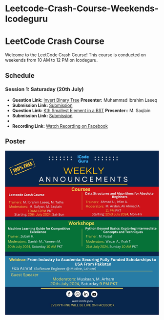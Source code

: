 # Leetcode-Crash-Course-Weekends-Icodeguru

# LeetCode Crash Course

Welcome to the LeetCode Crash Course! This course is conducted on weekends from 10 AM to 12 PM on Icodeguru.

## Schedule

### Session 1: Saturaday (20th July)
- **Question Link:** [Invert Binary Tree](https://leetcode.com/problems/invert-binary-tree/)  **Presenter:** Muhammad Ibrahim Laeeq
- **Submission Link:** [Submission](https://leetcode.com/problems/invert-binary-tree/submissions/1326856218)
- **Question Link:** [Kth Smallest Element in a BST](https://leetcode.com/problems/kth-smallest-element-in-a-bst/)  **Presenter:**: M. Saqlain
- **Submission Link:** [Submission](https://leetcode.com/problems/kth-smallest-element-in-a-bst/submissions/1326982648/)
- 
- **Recording Link:** [Watch Recording on Facebook](https://www.facebook.com/iCodeguru/videos/8451558218199582)



## Poster

![Course Poster](https://github.com/IbrahimLaeeq/Leetcode-Crash-Course-Weekends-Icodeguru/blob/main/icodeguru%20course%203.jpg)

